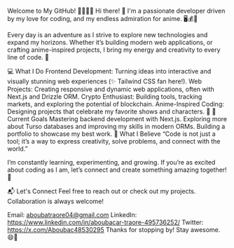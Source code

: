 Welcome to My GitHub! 👨‍💻🚀🌌
Hi there! 👋
I'm a passionate developer driven by my love for coding, and my endless admiration for anime. 🖥️💰🎌

Every day is an adventure as I strive to explore new technologies and expand my horizons. Whether it’s building modern web applications, or crafting anime-inspired projects, I bring my energy and creativity to every line of code. 🚀

💻 What I Do
Frontend Development: Turning ideas into interactive and visually stunning web experiences (✨ Tailwind CSS fan here!).
Web Projects: Creating responsive and dynamic web applications, often with Next.js and Drizzle ORM.
Crypto Enthusiast: Building tools, tracking markets, and exploring the potential of blockchain.
Anime-Inspired Coding: Designing projects that celebrate my favorite shows and characters. 🎨
🚀 Current Goals
Mastering backend development with Next.js.
Exploring more about Turso databases and improving my skills in modern ORMs.
Building a portfolio to showcase my best work.
🌱 What I Believe
“Code is not just a tool; it’s a way to express creativity, solve problems, and connect with the world.”

I’m constantly learning, experimenting, and growing. If you’re as excited about coding as I am, let’s connect and create something amazing together! 🌟

📬 Let's Connect
Feel free to reach out or check out my projects. Collaboration is always welcome!

Email: aboubatraore04@gmail.com
LinkedIn: https://www.linkedin.com/in/aboubacar-traore-495736252/
Twitter: https://x.com/Aboubac48530295
Thanks for stopping by! Stay awesome. 😄🎉
